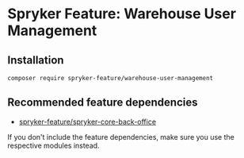 # Spryker Feature: Warehouse User Management



## Installation

```
composer require spryker-feature/warehouse-user-management
```

## Recommended feature dependencies
- [spryker-feature/spryker-core-back-office](https://github.com/spryker-feature/spryker-core-back-office)

If you don't include the feature dependencies, make sure you use the respective modules instead.
